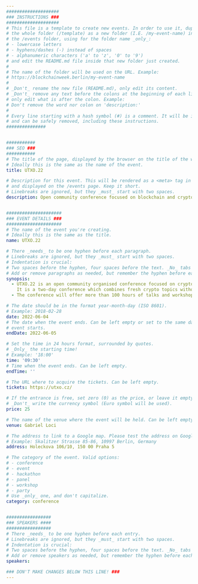 ```yaml
---
####################
### INSTRUCTIONS ###
####################
# This file is a template to create new events. In order to use it, duplicate
# the whole folder (/template) as a new folder (I.E. /my-event-name) inside of
# the /events folder, using for the folder name _only_:
# - lowercase letters
# - hyphens/dashes (-) instead of spaces
# - alphanumeric characters ('a' to 'z', '0' to '9')
# and edit the README.md file inside that new folder just created.
#
# The name of the folder will be used on the URL. Example:
# https://blockchainweek.berlin/my-event-name
#
# _Don't_ rename the new file (README.md), only edit its content.
# _Don't_ remove any text before the colons at the beginning of each line,
# only edit what is after the colon. Example:
# Don't remove the word nor colon on 'description:'
#
# Every line starting with a hash symbol (#) is a comment. It will be ignored
# and can be safely removed, including these instructions.
###############


###########
### SEO ###
###########
# The title of the page, displayed by the browser on the title of the window.
# Ideally this is the same as the name of the event.
title: UTXO.22

# Description for this event. This will be rendered as a <meta> tag in the HTML,
# and displayed on the /events page. Keep it short.
# Linebreaks are ignored, but they _must_ start with two spaces.
description: Open community conference focused on blockchain and cryptocurrencies.


#####################
### EVENT DETAILS ###
#####################
# The name of the event you're creating.
# Ideally this is the same as the title.
name: UTXO.22

# There _needs_ to be one hyphen before each paragraph.
# Linebreaks are ignored, but they _must_ start with two spaces.
# Indentation is crucial:
# Two spaces before the hyphen, four spaces before the text. _No_ tabs allowed.
# Add or remove paragraphs as needed, but remember the hyphen before each entry.
synopsis:
  - UTXO.22 is an open community organised conference focused on cryptocurrencies and blockchain, which aims to be the biggest conference of its kind in the Czech republic.
    It is a two-day conference which combines fresh crypto topics without focusing on one particular blockchain. 
  - The conference will offer more than 100 hours of talks and workshops. Thanks to the rich programme the conference can offer content both to the general public and advanced users.

# The date should be in the format year-month-day (ISO 8601).
# Example: 2018-02-28
date: 2022-06-04
# The date when the event ends. Can be left empty or set to the same day the
# event starts.
endDate: 2022-06-05

# Set the time in 24 hours format, surrounded by quotes.
# _Only_ the starting time!
# Example: '18:00'
time: '09:30'
# Time when the event ends. Can be left empty.
endTime: ''

# The URL where to acquire the tickets. Can be left empty.
tickets: https://utxo.cz/

# If the entrance is free, set zero (0) as the price, or leave it empty.
# _Don't_ write the currency symbol (Euro symbol will be used).
price: 25

# The name of the venue where the event will be held. Can be left empty.
venue: Gabriel Loci

# The address to link to a Google map. Please test the address on Google Maps.
# Example: Skalitzer Strasse 85-86, 10997 Berlin, Germany
address: Holeckova 106/10, 150 00 Praha 5

# The category of the event. Valid options:
# - conference
# - event
# - hackathon
# - panel
# - workshop
# - party
# Use _only_ one, and don't capitalize.
category: conference


#################
### SPEAKERS ####
#################
# There _needs_ to be one hyphen before each entry.
# Linebreaks are ignored, but they _must_ start with two spaces.
# Indentation is crucial:
# Two spaces before the hyphen, four spaces before the text. _No_ tabs allowed.
# Add or remove speakers as needed, but remember the hyphen before each entry.
speakers:

### DON'T MAKE CHANGES BELOW THIS LINE! ###
---
```

<!-- ### DON'T MAKE CHANGES BELOW THIS LINE! ### -->

<Event-Content/>
